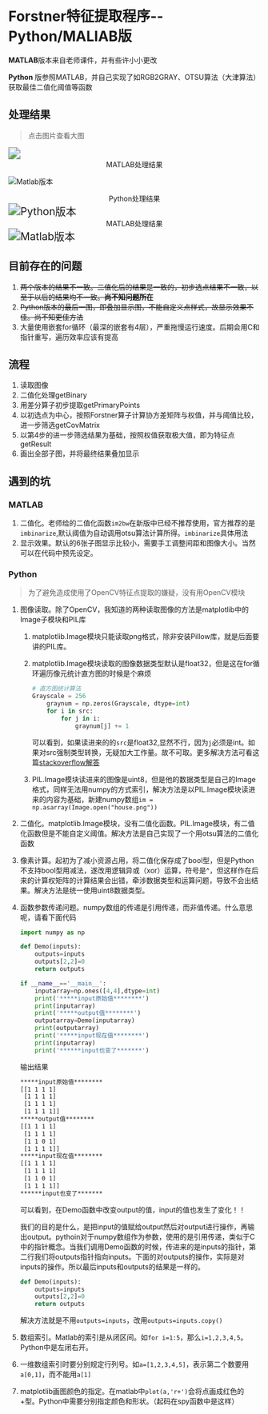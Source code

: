 # Forstner特征提取程序--Python/MALIAB版

**MATLAB**版本来自老师课件，并有些许小小更改

**Python** 版参照MATLAB，并自己实现了如RGB2GRAY、OTSU算法（大津算法）获取最佳二值化阈值等函数

## 处理结果

> 点击图片查看大图

<img src="https://www.superbed.cn/item/5e7700df5c560911298d5019.png" style="zoom:150%;" />


<center>MATLAB处理结果</center>

![Matlab版本](https://pic.downk.cc/item/5e76111c9d7d586a540e2728.png)

<center>Python处理结果</center>

<img src="https://www.superbed.cn/item/5e76ffac5c560911298c4435.png" alt="Python版本" style="zoom:150%;" />

<center>MATLAB处理结果</center>

<img src="https://www.superbed.cn/item/5e76fb615c5609112988da6d.png" alt="Matlab版本" style="zoom:150%;" />

## 目前存在的问题

1. ~~两个版本的结果不一致。二值化后的结果是一致的，初步选点结果不一致，以至于以后的结果均不一致。**尚不知问题所在**~~
2. ~~Python版本的最后一图，即叠加显示图，不能自定义点样式，故显示效果不佳。尚不知更佳方法~~
3. 大量使用嵌套for循环（最深的嵌套有4层），严重拖慢运行速度。后期会用C和指针重写，遍历效率应该有提高

## 流程

1. 读取图像
2. 二值化处理getBinary
3. 用差分算子初步提取getPrimaryPoints
4. 以初选点为中心，按照Forstner算子计算协方差矩阵与权值，并与阈值比较，进一步筛选getCovMatrix
5. 以第4步的进一步筛选结果为基础，按照权值获取极大值，即为特征点getResult
6. 画出全部子图，并将最终结果叠加显示

## 遇到的坑

### MATLAB

1. 二值化。老师给的二值化函数`im2bw`在新版中已经不推荐使用，官方推荐的是`imbinarize`,默认阈值为自动调用otsu算法计算所得。`imbinarize`具体用法
2. 显示效果。默认的6张子图显示比较小，需要手工调整间距和图像大小。当然可以在代码中预先设定。

### Python

> 为了避免造成使用了OpenCV特征点提取的嫌疑，没有用OpenCV模块

1. 图像读取。除了OpenCV，我知道的两种读取图像的方法是matplotlib中的Image子模块和PIL库

   1. matplotlib.Image模块只能读取png格式，除非安装Pillow库，就是后面要讲的PIL库。

   2. matplotlib.Image模块读取的图像数据类型默认是float32，但是这在for循环遍历像元统计直方图的时候是个麻烦

      ```python
      # 直方图统计算法
      Grayscale = 256
          graynum = np.zeros(Grayscale, dtype=int)
          for i in src:
              for j in i:
                  graynum[j] += 1
      ```

      可以看到，如果读进来的的`src`是float32,显然不行，因为`j`必须是int。如果对src强制类型转换，无疑加大工作量。故不可取。更多解决方法可看这篇[stackoverflow解答](https://stackoverflow.com/questions/46013594/matplotlib-reads-jpg-into-int8-and-png-into-normalized-float)
   3. PIL.Image模块读进来的图像是uint8，但是他的数据类型是自己的Image格式，同样无法用numpy的方式索引，解决方法是以PIL.Image模块读进来的内容为基础，新建numpy数组`im = np.asarray(Image.open("house.png"))`

2. 二值化。matplotlib.Image模块，没有二值化函数。PIL.Image模块，有二值化函数但是不能自定义阈值。解决方法是自己实现了一个用otsu算法的二值化函数

3. 像素计算。起初为了减小资源占用，将二值化保存成了bool型，但是Python不支持bool型用减法，遂改用逻辑异或（xor）运算，符号是^，但这样作在后来的计算权矩阵的计算结果会出错，牵涉数据类型和运算问题，导致不会出结果。解决方法是统一使用uint8数据类型。

4. 函数参数传递问题。numpy数组的传递是引用传递，而非值传递。什么意思呢，请看下面代码

	```python
	import numpy as np

	def Demo(inputs):
	    outputs=inputs
	    outputs[2,2]=0
	    return outputs

	if __name__=='__main__':
	    inputarray=np.ones([4,4],dtype=int)
	    print('*****input原始值********')
	    print(inputarray)
	    print('*****output值********')
	    outputarray=Demo(inputarray)
	    print(outputarray)
	    print('*****input现在值********')
	    print(inputarray)
	    print('******input也变了*******')
	```
	输出结果

	```txt
	*****input原始值********
	[[1 1 1 1]
	 [1 1 1 1]
	 [1 1 1 1]
	 [1 1 1 1]]
	*****output值********
	[[1 1 1 1]
	 [1 1 1 1]
	 [1 1 0 1]
	 [1 1 1 1]]
	*****input现在值********
	[[1 1 1 1]
	 [1 1 1 1]
	 [1 1 0 1]
	 [1 1 1 1]]
	******input也变了*******
	```
	
	可以看到，在Demo函数中改变output的值，input的值也发生了变化！！
	
	我们的目的是什么，是把input的值赋给output然后对output进行操作，再输出output。pythoin对于numpy数组作为参数，使用的是引用传递，类似于C中的指针概念。当我们调用Demo函数的时候，传进来的是inputs的指针，第二行我们将outputs指针指向inputs。下面的对outputs的操作，实际是对inputs的操作。所以最后inputs和outputs的结果是一样的。
	
	```python
	def Demo(inputs):
	    outputs=inputs
	    outputs[2,2]=0
	    return outputs
	```
	
	解决方法就是不用`outputs=inputs`，改用`outputs=inputs.copy()`
	
5. 数组索引。Matlab的索引是从闭区间。如`for i=1:5`，那么`i=1,2,3,4,5`。Python中是左闭右开。

6. 一维数组索引时要分别规定行列号。如`a=[1,2,3,4,5]`，表示第二个数要用`a[0,1]`，而不能用`a[1]`

7. matplotlib画图颜色的指定。在matlab中`plot(a,'r+')`会将点画成红色的+型。Python中需要分别指定颜色和形状。（起码在spy函数中是这样）
